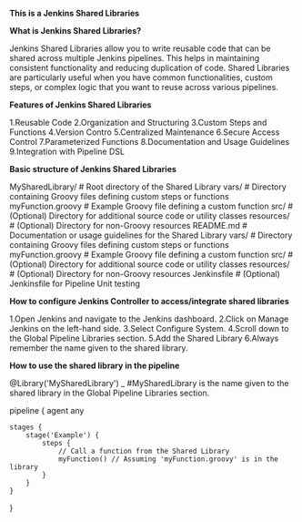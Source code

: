 **This is a Jenkins Shared Libraries**

**What is Jenkins Shared Libraries?**

 Jenkins Shared Libraries allow you to write reusable code that can be shared across multiple Jenkins pipelines. This helps in maintaining consistent functionality and reducing duplication of code. Shared Libraries are particularly useful when you have common functionalities, custom steps, or complex logic that you want to reuse across various pipelines.

**Features of Jenkins Shared Libraries**

 1.Reusable Code
 2.Organization and Structuring
 3.Custom Steps and Functions
 4.Version Contro
 5.Centralized Maintenance
 6.Secure Access Control
 7.Parameterized Functions
 8.Documentation and Usage Guidelines
 9.Integration with Pipeline DSL

 **Basic structure of Jenkins Shared Libraries**
 
  MySharedLibrary/             # Root directory of the Shared Library
  vars/                      # Directory containing Groovy files defining custom steps or functions
    myFunction.groovy        # Example Groovy file defining a custom function
  src/                       # (Optional) Directory for additional source code or utility classes
  resources/                 # (Optional) Directory for non-Groovy resources
  README.md                  # Documentation or usage guidelines for the Shared Library
  vars/                      # Directory containing Groovy files defining custom steps or functions
    myFunction.groovy        # Example Groovy file defining a custom function
  src/                       # (Optional) Directory for additional source code or utility classes
  resources/                 # (Optional) Directory for non-Groovy resources
  Jenkinsfile                # (Optional) Jenkinsfile for Pipeline Unit testing

**How to configure Jenkins Controller to access/integrate shared libraries**

 1.Open Jenkins and navigate to the Jenkins dashboard.
 2.Click on Manage Jenkins on the left-hand side.
 3.Select Configure System.
 4.Scroll down to the Global Pipeline Libraries section.
 5.Add the Shared Library
 6.Always remember the name given to the shared library.

**How to use the shared library in the pipeline**

 @Library('MySharedLibrary') _  #MySharedLibrary is the name given to the shared library in the Global Pipeline Libraries section.

pipeline {
    agent any
    
    stages {
        stage('Example') {
            steps {
                // Call a function from the Shared Library
                myFunction() // Assuming 'myFunction.groovy' is in the library
            }
        }
    }
}


